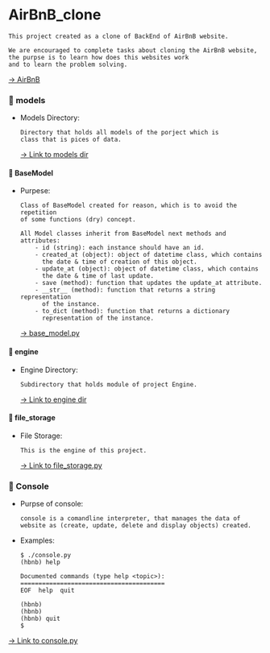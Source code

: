 # AirBnB_clone

```
This project created as a clone of BackEnd of AirBnB website.

We are encouraged to complete tasks about cloning the AirBnB website,
the purpse is to learn how does this websites work
and to learn the problem solving.
```
[-> AirBnB](https://github.com/abdelemjidessaid/AirBnB_clone)


### 📂️ models

* Models Directory:
    ```
    Directory that holds all models of the porject which is
    class that is pices of data.
    ```
    [-> Link to models dir](https://github.com/abdelemjidessaid/AirBnB_clone/tree/main/models)


#### 📃️ BaseModel

* Purpese:
    ```
    Class of BaseModel created for reason, which is to avoid the repetition
    of some functions (dry) concept.

    All Model classes inherit from BaseModel next methods and attributes:
        - id (string): each instance should have an id.
        - created_at (object): object of datetime class, which contains
          the date & time of creation of this object.
        - update_at (object): object of datetime class, which contains
          the date & time of last update.
        - save (method): function that updates the update_at attribute.
        - __str__ (method): function that returns a string representation
          of the instance.
        - to_dict (method): function that returns a dictionary
          representation of the instance.
    ```
    [-> base_model.py](https://github.com/abdelemjidessaid/AirBnB_clone/tree/main/models/base_model.py)

#### 📂️ engine

* Engine Directory:
    ```
    Subdirectory that holds module of project Engine.
    ```
    [-> Link to engine dir](https://github.com/abdelemjidessaid/AirBnB_clone/tree/main/models/engine)


#### 📃️ file_storage

* File Storage:
    ```
    This is the engine of this project.
    ```
    [-> Link to file_storage.py](https://github.com/abdelemjidessaid/AirBnB_clone/blob/main/models/engine/file_storage.py)


### 📃️ Console

* Purpse of console:
    ```
    console is a comandline interpreter, that manages the data of
    website as (create, update, delete and display objects) created.
    ```
* Examples:
    ```
    $ ./console.py
    (hbnb) help

    Documented commands (type help <topic>):
    ========================================
    EOF  help  quit

    (hbnb) 
    (hbnb) 
    (hbnb) quit
    $
    ```
[-> Link to console.py](https://github.com/abdelemjidessaid/AirBnB_clone/blob/main/console.py)